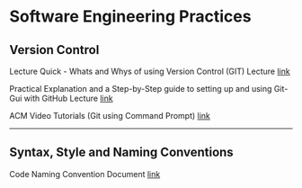 
Software Engineering Practices
============

## Version Control 

Lecture
Quick - Whats and Whys of using Version Control (GIT)
Lecture [link](https://dmucode.github.io/version-control/versioncontrol-short-introduction.pptx)

Practical Explanation and a Step-by-Step guide to setting up and using Git-Gui with GitHub
Lecture [link](https://dmucode.github.io/version-control/gitgui_github.pptx)


ACM Video Tutorials (Git using Command Prompt)
[link](https://gitdmu.github.io)

----

## Syntax, Style and Naming Conventions

Code Naming Convention Document
[link](https://dmucode.github.io/code_naming_notation/NamingStandards.docx)